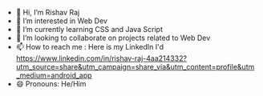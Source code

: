 - 👋 Hi, I’m Rishav Raj
- 👀 I’m interested in Web Dev 
- 🌱 I’m currently learning CSS and Java Script
- 💞️ I’m looking to collaborate on projects related to Web Dev
- 📫 How to reach me : Here is my LinkedIn I'd https://www.linkedin.com/in/rishav-raj-4aa214332?utm_source=share&utm_campaign=share_via&utm_content=profile&utm_medium=android_app
- 😄 Pronouns: He/Him


<!---
singhrishav312/singhrishav312 is a ✨ special ✨ repository because its `README.md` (this file) appears on your GitHub profile.
You can click the Preview link to take a look at your changes.
--->

